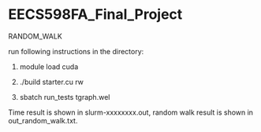 # EECS598FA_Final_Project

RANDOM_WALK

run following instructions in the directory:

1. module load cuda

2. ./build starter.cu rw

3. sbatch run_tests tgraph.wel

Time result is shown in slurm-xxxxxxxx.out, random walk result is shown in out_random_walk.txt.
